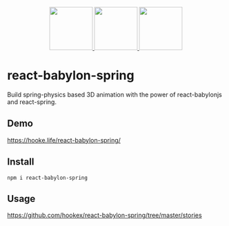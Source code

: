 <p align="center">
  <a href="https://reactjs.org/">
    <img src="https://user-images.githubusercontent.com/3053496/83405069-5b01e580-a43e-11ea-8839-8e59b1f28f20.png" height="100" align=center/>
  </a>
  <a href="https://www.babylonjs.com/">
   <img src="https://user-images.githubusercontent.com/3053496/83405158-7e2c9500-a43e-11ea-847b-2c2c1110fd98.png" height="100" align=center/>
  </a>
  <a href="https://www.react-spring.io/">
   <img src="https://user-images.githubusercontent.com/3053496/83405246-acaa7000-a43e-11ea-96e7-fba4ca99e13d.png" height="100" align=center/>
  </a>
</p>


react-babylon-spring
=====
Build spring-physics based 3D animation with the power of react-babylonjs and react-spring.

## Demo
https://hooke.life/react-babylon-spring/

## Install
```
npm i react-babylon-spring
```

## Usage
https://github.com/hookex/react-babylon-spring/tree/master/stories
